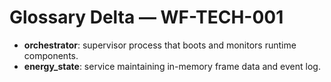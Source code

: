 # Glossary Delta — WF-TECH-001

- **orchestrator**: supervisor process that boots and monitors runtime components.
- **energy_state**: service maintaining in-memory frame data and event log.

